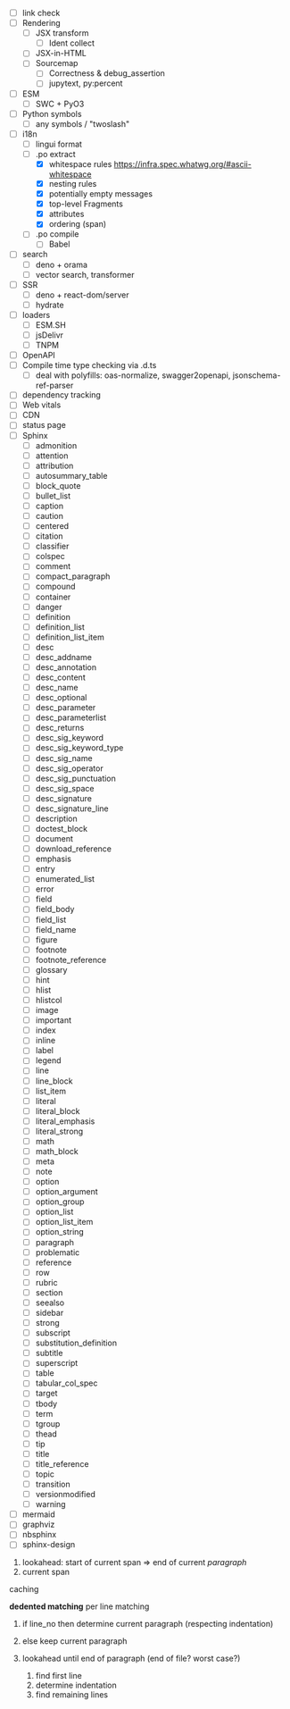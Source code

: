 - [ ] link check
- [ ] Rendering
  - [ ] JSX transform
    - [ ] Ident collect
  - [ ] JSX-in-HTML
  - [ ] Sourcemap
    - [ ] Correctness & debug_assertion
    - [ ] jupytext, py:percent
- [ ] ESM
  - [ ] SWC + PyO3
- [ ] Python symbols
  - [ ] any symbols / "twoslash"
- [ ] i18n
  - [ ] lingui format
  - [ ] .po extract
    - [x] whitespace rules https://infra.spec.whatwg.org/#ascii-whitespace
    - [x] nesting rules
    - [x] potentially empty messages
    - [x] top-level Fragments
    - [x] attributes
    - [x] ordering (span)
  - [ ] .po compile
    - [ ] Babel
- [ ] search
  - [ ] deno + orama
  - [ ] vector search, transformer
- [ ] SSR
  - [ ] deno + react-dom/server
  - [ ] hydrate
- [ ] loaders
  - [ ] ESM.SH
  - [ ] jsDelivr
  - [ ] TNPM
- [ ] OpenAPI
- [ ] Compile time type checking via .d.ts
  - [ ] deal with polyfills: oas-normalize, swagger2openapi, jsonschema-ref-parser
- [ ] dependency tracking
- [ ] Web vitals
- [ ] CDN
- [ ] status page
- [ ] Sphinx
  - [ ] admonition
  - [ ] attention
  - [ ] attribution
  - [ ] autosummary_table
  - [ ] block_quote
  - [ ] bullet_list
  - [ ] caption
  - [ ] caution
  - [ ] centered
  - [ ] citation
  - [ ] classifier
  - [ ] colspec
  - [ ] comment
  - [ ] compact_paragraph
  - [ ] compound
  - [ ] container
  - [ ] danger
  - [ ] definition
  - [ ] definition_list
  - [ ] definition_list_item
  - [ ] desc
  - [ ] desc_addname
  - [ ] desc_annotation
  - [ ] desc_content
  - [ ] desc_name
  - [ ] desc_optional
  - [ ] desc_parameter
  - [ ] desc_parameterlist
  - [ ] desc_returns
  - [ ] desc_sig_keyword
  - [ ] desc_sig_keyword_type
  - [ ] desc_sig_name
  - [ ] desc_sig_operator
  - [ ] desc_sig_punctuation
  - [ ] desc_sig_space
  - [ ] desc_signature
  - [ ] desc_signature_line
  - [ ] description
  - [ ] doctest_block
  - [ ] document
  - [ ] download_reference
  - [ ] emphasis
  - [ ] entry
  - [ ] enumerated_list
  - [ ] error
  - [ ] field
  - [ ] field_body
  - [ ] field_list
  - [ ] field_name
  - [ ] figure
  - [ ] footnote
  - [ ] footnote_reference
  - [ ] glossary
  - [ ] hint
  - [ ] hlist
  - [ ] hlistcol
  - [ ] image
  - [ ] important
  - [ ] index
  - [ ] inline
  - [ ] label
  - [ ] legend
  - [ ] line
  - [ ] line_block
  - [ ] list_item
  - [ ] literal
  - [ ] literal_block
  - [ ] literal_emphasis
  - [ ] literal_strong
  - [ ] math
  - [ ] math_block
  - [ ] meta
  - [ ] note
  - [ ] option
  - [ ] option_argument
  - [ ] option_group
  - [ ] option_list
  - [ ] option_list_item
  - [ ] option_string
  - [ ] paragraph
  - [ ] problematic
  - [ ] reference
  - [ ] row
  - [ ] rubric
  - [ ] section
  - [ ] seealso
  - [ ] sidebar
  - [ ] strong
  - [ ] subscript
  - [ ] substitution_definition
  - [ ] subtitle
  - [ ] superscript
  - [ ] table
  - [ ] tabular_col_spec
  - [ ] target
  - [ ] tbody
  - [ ] term
  - [ ] tgroup
  - [ ] thead
  - [ ] tip
  - [ ] title
  - [ ] title_reference
  - [ ] topic
  - [ ] transition
  - [ ] versionmodified
  - [ ] warning
- [ ] mermaid
- [ ] graphviz
- [ ] nbsphinx
- [ ] sphinx-design

1. lookahead: start of current span => end of current _paragraph_
2. current span

caching

**dedented matching** per line matching

1. if line_no then determine current paragraph (respecting indentation)
2. else keep current paragraph
3. lookahead until end of paragraph (end of file? worst case?)

   1. find first line
   2. determine indentation
   3. find remaining lines
